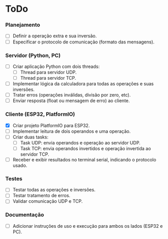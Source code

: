 # ToDo

### Planejamento
- [ ] Definir a operação extra e sua inversão.
- [ ] Especificar o protocolo de comunicação (formato das mensagens).

### Servidor (Python, PC)
- [ ] Criar aplicação Python com dois threads:
    - [ ] Thread para servidor UDP.
    - [ ] Thread para servidor TCP.
- [ ] Implementar lógica da calculadora para todas as operações e suas inversões.
- [ ] Tratar erros (operações inválidas, divisão por zero, etc).
- [ ] Enviar resposta (float ou mensagem de erro) ao cliente.

### Cliente (ESP32, PlatformIO)
- [x] Criar projeto PlatformIO para ESP32.
- [ ] Implementar leitura de dois operandos e uma operação.
- [ ] Criar duas tasks:
    - [ ] Task UDP: envia operandos e operação ao servidor UDP.
    - [ ] Task TCP: envia operandos invertidos e operação invertida ao servidor TCP.
- [ ] Receber e exibir resultados no terminal serial, indicando o protocolo usado.

### Testes
- [ ] Testar todas as operações e inversões.
- [ ] Testar tratamento de erros.
- [ ] Validar comunicação UDP e TCP.

### Documentação
- [ ] Adicionar instruções de uso e execução para ambos os lados (ESP32 e PC).